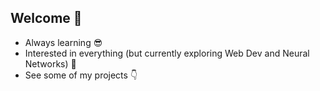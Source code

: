 ## Welcome 👋

<!--
**drshooby/drshooby** is a ✨ _special_ ✨ repository because its `README.md` (this file) appears on your GitHub profile.

Here are some ideas to get you started:

-->

- Always learning 😎
- Interested in everything (but currently exploring Web Dev and Neural Networks) 🎨
- See some of my projects 👇
